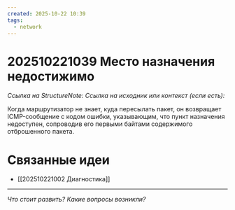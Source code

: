 ```yaml
---
created: 2025-10-22 10:39
tags:
  - network
---
```

# 202510221039 Место назначения недостижимо

*Ссылка на StructureNote:*
*Ссылка на исходник или контекст (если есть):*

Когда маршрутизатор не знает, куда пересылать пакет, он возвращает ICMP-сообщение с кодом ошибки, указывающим, что пункт назначения недоступен, сопроводив его первыми байтами содержимого отброшенного пакета.

# Связанные идеи

- [[202510221002 Диагностика]]

---

*Что стоит развить? Какие вопросы возникли?*
